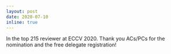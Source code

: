 ```yaml
---
layout: post
date: 2020-07-10
inline: true
---
```


In the top 215 reviewer at ECCV 2020. Thank you ACs/PCs for the nomination and the free delegate registration!
